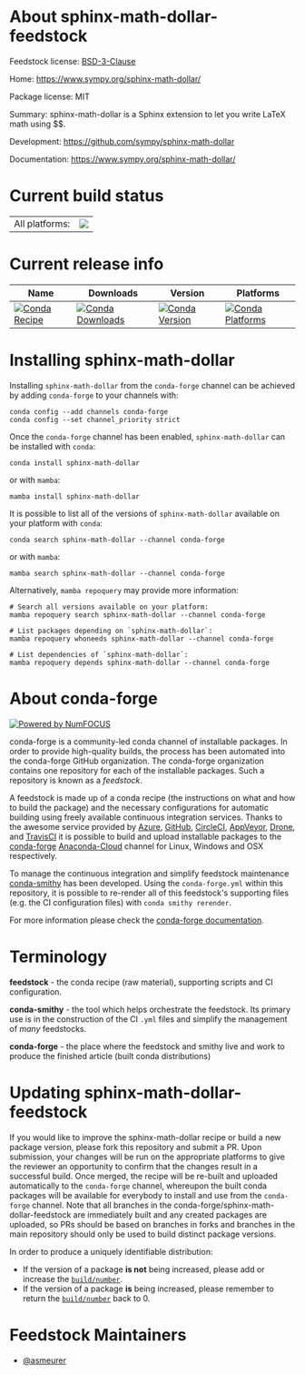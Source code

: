 About sphinx-math-dollar-feedstock
==================================

Feedstock license: [BSD-3-Clause](https://github.com/conda-forge/sphinx-math-dollar-feedstock/blob/main/LICENSE.txt)

Home: https://www.sympy.org/sphinx-math-dollar/

Package license: MIT

Summary: sphinx-math-dollar is a Sphinx extension to let you write LaTeX math using $$.

Development: https://github.com/sympy/sphinx-math-dollar

Documentation: https://www.sympy.org/sphinx-math-dollar/

Current build status
====================


<table><tr><td>All platforms:</td>
    <td>
      <a href="https://dev.azure.com/conda-forge/feedstock-builds/_build/latest?definitionId=7870&branchName=main">
        <img src="https://dev.azure.com/conda-forge/feedstock-builds/_apis/build/status/sphinx-math-dollar-feedstock?branchName=main">
      </a>
    </td>
  </tr>
</table>

Current release info
====================

| Name | Downloads | Version | Platforms |
| --- | --- | --- | --- |
| [![Conda Recipe](https://img.shields.io/badge/recipe-sphinx--math--dollar-green.svg)](https://anaconda.org/conda-forge/sphinx-math-dollar) | [![Conda Downloads](https://img.shields.io/conda/dn/conda-forge/sphinx-math-dollar.svg)](https://anaconda.org/conda-forge/sphinx-math-dollar) | [![Conda Version](https://img.shields.io/conda/vn/conda-forge/sphinx-math-dollar.svg)](https://anaconda.org/conda-forge/sphinx-math-dollar) | [![Conda Platforms](https://img.shields.io/conda/pn/conda-forge/sphinx-math-dollar.svg)](https://anaconda.org/conda-forge/sphinx-math-dollar) |

Installing sphinx-math-dollar
=============================

Installing `sphinx-math-dollar` from the `conda-forge` channel can be achieved by adding `conda-forge` to your channels with:

```
conda config --add channels conda-forge
conda config --set channel_priority strict
```

Once the `conda-forge` channel has been enabled, `sphinx-math-dollar` can be installed with `conda`:

```
conda install sphinx-math-dollar
```

or with `mamba`:

```
mamba install sphinx-math-dollar
```

It is possible to list all of the versions of `sphinx-math-dollar` available on your platform with `conda`:

```
conda search sphinx-math-dollar --channel conda-forge
```

or with `mamba`:

```
mamba search sphinx-math-dollar --channel conda-forge
```

Alternatively, `mamba repoquery` may provide more information:

```
# Search all versions available on your platform:
mamba repoquery search sphinx-math-dollar --channel conda-forge

# List packages depending on `sphinx-math-dollar`:
mamba repoquery whoneeds sphinx-math-dollar --channel conda-forge

# List dependencies of `sphinx-math-dollar`:
mamba repoquery depends sphinx-math-dollar --channel conda-forge
```


About conda-forge
=================

[![Powered by
NumFOCUS](https://img.shields.io/badge/powered%20by-NumFOCUS-orange.svg?style=flat&colorA=E1523D&colorB=007D8A)](https://numfocus.org)

conda-forge is a community-led conda channel of installable packages.
In order to provide high-quality builds, the process has been automated into the
conda-forge GitHub organization. The conda-forge organization contains one repository
for each of the installable packages. Such a repository is known as a *feedstock*.

A feedstock is made up of a conda recipe (the instructions on what and how to build
the package) and the necessary configurations for automatic building using freely
available continuous integration services. Thanks to the awesome service provided by
[Azure](https://azure.microsoft.com/en-us/services/devops/), [GitHub](https://github.com/),
[CircleCI](https://circleci.com/), [AppVeyor](https://www.appveyor.com/),
[Drone](https://cloud.drone.io/welcome), and [TravisCI](https://travis-ci.com/)
it is possible to build and upload installable packages to the
[conda-forge](https://anaconda.org/conda-forge) [Anaconda-Cloud](https://anaconda.org/)
channel for Linux, Windows and OSX respectively.

To manage the continuous integration and simplify feedstock maintenance
[conda-smithy](https://github.com/conda-forge/conda-smithy) has been developed.
Using the ``conda-forge.yml`` within this repository, it is possible to re-render all of
this feedstock's supporting files (e.g. the CI configuration files) with ``conda smithy rerender``.

For more information please check the [conda-forge documentation](https://conda-forge.org/docs/).

Terminology
===========

**feedstock** - the conda recipe (raw material), supporting scripts and CI configuration.

**conda-smithy** - the tool which helps orchestrate the feedstock.
                   Its primary use is in the construction of the CI ``.yml`` files
                   and simplify the management of *many* feedstocks.

**conda-forge** - the place where the feedstock and smithy live and work to
                  produce the finished article (built conda distributions)


Updating sphinx-math-dollar-feedstock
=====================================

If you would like to improve the sphinx-math-dollar recipe or build a new
package version, please fork this repository and submit a PR. Upon submission,
your changes will be run on the appropriate platforms to give the reviewer an
opportunity to confirm that the changes result in a successful build. Once
merged, the recipe will be re-built and uploaded automatically to the
`conda-forge` channel, whereupon the built conda packages will be available for
everybody to install and use from the `conda-forge` channel.
Note that all branches in the conda-forge/sphinx-math-dollar-feedstock are
immediately built and any created packages are uploaded, so PRs should be based
on branches in forks and branches in the main repository should only be used to
build distinct package versions.

In order to produce a uniquely identifiable distribution:
 * If the version of a package **is not** being increased, please add or increase
   the [``build/number``](https://docs.conda.io/projects/conda-build/en/latest/resources/define-metadata.html#build-number-and-string).
 * If the version of a package **is** being increased, please remember to return
   the [``build/number``](https://docs.conda.io/projects/conda-build/en/latest/resources/define-metadata.html#build-number-and-string)
   back to 0.

Feedstock Maintainers
=====================

* [@asmeurer](https://github.com/asmeurer/)

